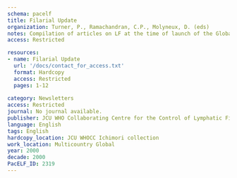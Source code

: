 ```yaml
---
schema: pacelf
title: Filarial Update
organization: Turner, P., Ramachandran, C.P., Molyneux, D. (eds)
notes: Compilation of articles on LF at the time of launch of the Global Programme
access: Restricted

resources:
- name: Filarial Update
  url: '/docs/contact_for_access.txt'
  format: Hardcopy
  access: Restricted
  pages: 1-12
 
category: Newsletters
access: Restricted
journal: No journal available.
publisher: JCU WHO Collaborating Centre for the Control of Lymphatic Filariasis and the Centres for Partnerships in Health
language: English 
tags: English 
hardcopy_location: JCU WHOCC Ichimori collection
work_location: Multicountry Global
year: 2000
decade: 2000
PacELF_ID: 2319
---
```

